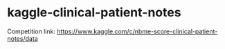 # kaggle-clinical-patient-notes

Competition link: https://www.kaggle.com/c/nbme-score-clinical-patient-notes/data
